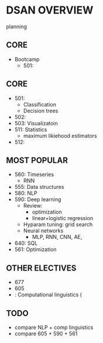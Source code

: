 # DSAN OVERVIEW 
planning 


## CORE 

*  Bootcamp 
	* 	501: 


## CORE 

*  501: 
    *  Classification
	*  Decision trees
*  502: 
*  503: Visualizatoin
*  511: Statistics 
	* maximum likiehood estimators
*  512:

## MOST POPULAR 

*  560: Timeseries
	* RNN 
*  555: Data structures 
*  580: NLP
*  590: Deep learning 
	* Review: 
		* optimization 
		* linear+logistic regression    
	* Hyparam tuning: grid search    
	* Neural networks 
		* MLP, RNN, CNN, AE,    
*  640: SQL
*  561: Optimization

## OTHER ELECTIVES 

*  677
*  605 
*  : Computational linguistics (


## TODO
* compare NLP + comp linguistics  
* compare 605 + 590 + 561 
